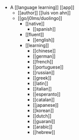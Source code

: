 - A [[language learning]] [[app]]
  - [[author]] [[luis von ahn]]
  - [[go/j0lms/duolingo]]
    - [[native]]
      - [[spanish]]
    - [[fluent]]
      - [[english]]
    - [[learning]]
      - [[chinese]]
      - [[german]]
      - [[french]]
      - [[portuguese]]
      - [[russian]]
      - [[greek]]
      - [[latin]]
      - [[italian]]
      - [[esperanto]]
      - [[catalan]]
      - [[japanese]]
      - [[korean]]
      - [[dutch]]
      - [[guaraní]]
      - [[arabic]]
      - [[hebrew]]
